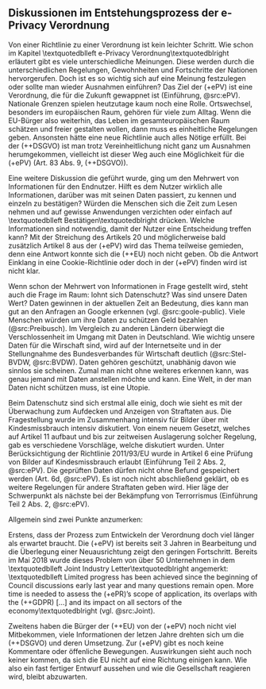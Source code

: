 ## Diskussionen im Entstehungsprozess der e-Privacy Verordnung

Von einer Richtlinie zu einer Verordnung ist kein leichter Schritt. Wie schon im Kapitel \textquotedblleft e-Privacy Verordnung\textquotedblright erläutert gibt es viele unterschiedliche Meinungen. Diese werden durch die unterschiedlichen Regelungen, Gewohnheiten und Fortschritte der Nationen hervorgerufen. Doch ist es so wichtig sich auf eine Meinung festzulegen oder sollte man wieder Ausnahmen einführen? Das Ziel der (+ePV) ist eine Verordnung, die für die Zukunft gewappnet ist (Einführung, @src:ePV). Nationale Grenzen spielen heutzutage kaum noch eine Rolle. Ortswechsel, besonders im europäischen Raum, gehören für viele zum Alltag. Wenn die EU-Bürger also weiterhin, das Leben im gesamteuropäischen Raum schätzen und freier gestalten wollen, dann muss es einheitliche Regelungen geben. Ansonsten hätte eine neue Richtlinie auch alles Nötige erfüllt. Bei der (++DSGVO) ist man trotz Vereinheitlichung nicht ganz um Ausnahmen herumgekommen, vielleicht ist dieser Weg auch eine Möglichkeit für die (+ePV) (Art. 83 Abs. 9, (++DSGVO)).

Eine weitere Diskussion die geführt wurde, ging um den Mehrwert von Informationen für den Endnutzer. Hilft es dem Nutzer wirklich alle Informationen, darüber was mit seinen Daten passiert, zu kennen und einzeln zu bestätigen? Würden die Menschen sich die Zeit zum Lesen nehmen und auf gewisse Anwendungen verzichten oder einfach auf \textquotedblleft Bestätigen\textquotedblright drücken. Welche Informationen sind notwendig, damit der Nutzer eine Entscheidung treffen kann? Mit der Streichung des Artikels 20 und möglicherweise bald zusätzlich Artikel 8 aus der (+ePV) wird das Thema teilweise gemieden, denn eine Antwort konnte sich die (++EU) noch nicht geben. Ob die Antwort Einklang in eine Cookie-Richtlinie oder doch in der (+ePV) finden wird ist nicht klar.

Wenn schon der Mehrwert von Informationen in Frage gestellt wird, steht auch die Frage im Raum: lohnt sich Datenschutz? Was sind unsere Daten Wert? Daten gewinnen in der aktuellen Zeit an Bedeutung, dies kann man gut an den Anfragen an Google erkennen (vgl. @src:goole-public). Viele Menschen würden um ihre Daten zu schützen Geld bezahlen (@src:Preibusch). Im Vergleich zu anderen Ländern überwiegt die Verschlossenheit im Umgang mit Daten in Deutschland. Wie wichtig unsere Daten für die Wirschaft sind, wird auf der Internetseite und in der Stellungnahme des Bundesverbandes für Wirtschaft deutlich (@src:Stel-BVDW, @src:BVDW). Daten gehören geschützt, unabhänig davon wie sinnlos sie scheinen. Zumal man nicht ohne weiteres erkennen kann, was genau jemand mit Daten anstellen möchte und kann. Eine Welt, in der man Daten nicht schützen muss, ist eine Utopie.

Beim Datenschutz sind sich erstmal alle einig, doch wie sieht es mit der Überwachung zum Aufdecken und Anzeigen von Straftaten aus. Die Fragestellung wurde im Zusammenhang intensiv für Bilder über mit Kindesmissbrauch intensiv diskutiert. Von einem neuem Gesetzt, welches auf Artikel 11 aufbaut und bis zur zeitweisen Auslagerung solcher Regelung, gab es verschiedene Vorschläge, welche diskutiert wurden. Unter Berücksichtigung der Richtlinie 2011/93/EU wurde in Artikel 6 eine Prüfung von Bilder auf Kindesmissbrauch erlaubt (Einführung Teil 2 Abs. 2, @src:ePV). Die geprüften Daten dürfen nicht ohne Befund gespeichert werden (Art. 6d, @src:ePV). Es ist noch nicht abschließend geklärt, ob es weitere Regelungen für andere Straftaten geben wird. Hier läge der Schwerpunkt als nächste bei der Bekämpfung von Terrorrismus (Einführung Teil 2 Abs. 2, @src:ePV).

Allgemein sind zwei Punkte anzumerken:

Erstens, dass der Prozess zum Entwickeln der Verordnung doch viel länger als erwartet braucht. Die (+ePV) ist bereits seit 3 Jahren in Bearbeitung und die Überlegung einer Neuausrichtung zeigt den geringen Fortschritt. Bereits im Mai 2018 wurde dieses Problem von über 50 Unternehmen in dem \textquotedblleft Joint Industry Letter\textquotedblright angemerkt: \textquotedblleft Limited progress has been achieved since the beginning of Council discussions early last year and many questions remain open. More time is needed to assess the (+ePR)’s scope of application, its overlaps with the (++GDPR) [...] and its impact on all sectors of the economy\textquotedblright (vgl. @src:Joint).

Zweitens haben die Bürger der (++EU) von der (+ePV) noch nicht viel Mitbekommen, viele Informationen der letzen Jahre drehten sich um die (++DSGVO) und deren Umsetzung. Zur (+ePV) gibt es noch keine Kommentare oder öffenliche Bewegungen. Auswirkungen sieht auch noch keiner kommen, da sich die EU nicht auf eine Richtung einigen kann. Wie also ein fast fertiger Entwurf aussehen und wie die Gesellschaft reagieren wird, bleibt abzuwarten.

